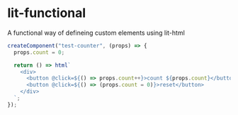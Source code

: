 # lit-functional

A functional way of defineing custom elements using lit-html

```js
createComponent("test-counter", (props) => {
  props.count = 0;

  return () => html`
    <div>
      <button @click=${() => props.count++}>count ${props.count}</button>
      <button @click=${() => (props.count = 0)}>reset</button>
    </div>
  `;
});
```
